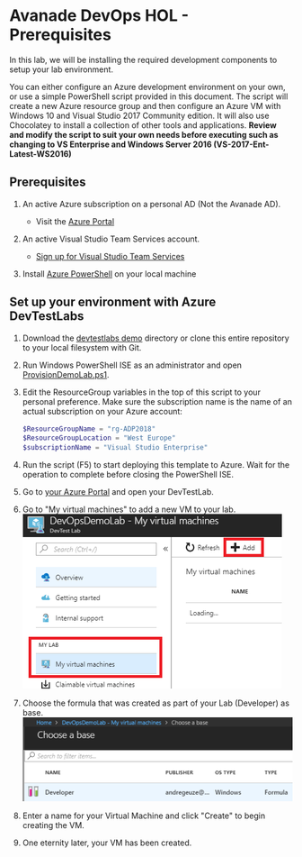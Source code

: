 # Avanade DevOps HOL - Prerequisites

In this lab, we will be installing the required development components to setup your lab environment.

You can either configure an Azure development environment on your own, or use a simple PowerShell script provided in this document. The script will create a new Azure resource group and then configure an Azure VM with Windows 10 and Visual Studio 2017 Community edition. It will also use Chocolatey to install a collection of other tools and applications. **Review and modify the script to suit your own needs before executing such as changing to VS Enterprise and Windows Server 2016 (VS-2017-Ent-Latest-WS2016)**

## Prerequisites

1. An active Azure subscription on a personal AD (Not the Avanade AD).
   - Visit the [Azure Portal](https://portal.azure.com)

1. An active Visual Studio Team Services account.
   - [Sign up for Visual Studio Team Services](https://www.visualstudio.com/en-us/docs/setup-admin/team-services/sign-up-for-visual-studio-team-services)

1. Install [Azure PowerShell](https://docs.microsoft.com/nl-nl/powershell/azure/install-azurerm-ps) on your local machine

## Set up your environment with Azure DevTestLabs

1. Download the [devtestlabs demo](./demos/devtestlabs) directory or clone this entire repository to your local filesystem with Git.

1. Run Windows PowerShell ISE as an administrator and open [ProvisionDemoLab.ps1](./demos/devtestlabs/ProvisionDemoLab.ps1).

1. Edit the ResourceGroup variables in the top of this script to your personal preference. Make sure the subscription name is the name of an actual subscription on your Azure account:
    ```PowerShell
    $ResourceGroupName = "rg-ADP2018"
    $ResourceGroupLocation = "West Europe"
    $subscriptionName = "Visual Studio Enterprise"
    ```

1. Run the script (F5) to start deploying this template to Azure. Wait for the operation to complete before closing the PowerShell ISE.

1. Go to [your Azure Portal](https://portal.azure.com) and open your DevTestLab.

1. Go to "My virtual machines" to add a new VM to your lab.
    ![Add new DevTestLab VM](./images/prereq-addvm.png)

1. Choose the formula that was created as part of your Lab (Developer) as base.
    ![Vsts](./images/prereq-choosevmbase.png)

1. Enter a name for your Virtual Machine and click "Create" to begin creating the VM.

1. One eternity later, your VM has been created.